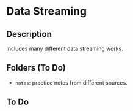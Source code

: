 # Data Streaming 

## Description

Includes many different data streaming works.

## Folders (To Do)

- `notes`: practice notes from different sources.

## To Do

